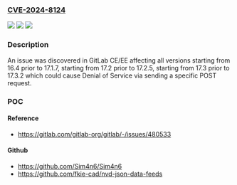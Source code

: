 ### [CVE-2024-8124](https://cve.mitre.org/cgi-bin/cvename.cgi?name=CVE-2024-8124)
![](https://img.shields.io/static/v1?label=Product&message=GitLab&color=blue)
![](https://img.shields.io/static/v1?label=Version&message=16.4%3C%2017.1.7%20&color=brighgreen)
![](https://img.shields.io/static/v1?label=Vulnerability&message=CWE-1333%3A%20Inefficient%20Regular%20Expression%20Complexity&color=brighgreen)

### Description

An issue was discovered in GitLab CE/EE affecting all versions starting from 16.4 prior to 17.1.7, starting from 17.2 prior to 17.2.5, starting from 17.3 prior to 17.3.2  which could cause Denial of Service via sending a specific POST request.

### POC

#### Reference
- https://gitlab.com/gitlab-org/gitlab/-/issues/480533

#### Github
- https://github.com/Sim4n6/Sim4n6
- https://github.com/fkie-cad/nvd-json-data-feeds

